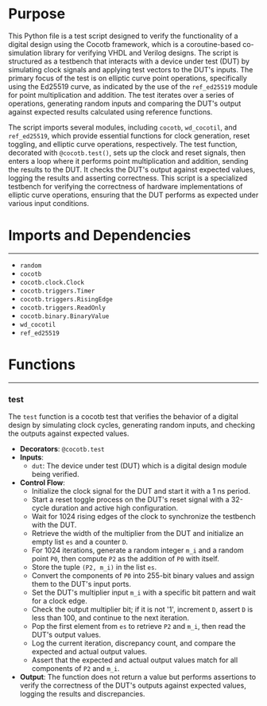 # Purpose
This Python file is a test script designed to verify the functionality of a digital design using the Cocotb framework, which is a coroutine-based co-simulation library for verifying VHDL and Verilog designs. The script is structured as a testbench that interacts with a device under test (DUT) by simulating clock signals and applying test vectors to the DUT's inputs. The primary focus of the test is on elliptic curve point operations, specifically using the Ed25519 curve, as indicated by the use of the `ref_ed25519` module for point multiplication and addition. The test iterates over a series of operations, generating random inputs and comparing the DUT's output against expected results calculated using reference functions.

The script imports several modules, including `cocotb`, `wd_cocotil`, and `ref_ed25519`, which provide essential functions for clock generation, reset toggling, and elliptic curve operations, respectively. The test function, decorated with `@cocotb.test()`, sets up the clock and reset signals, then enters a loop where it performs point multiplication and addition, sending the results to the DUT. It checks the DUT's output against expected values, logging the results and asserting correctness. This script is a specialized testbench for verifying the correctness of hardware implementations of elliptic curve operations, ensuring that the DUT performs as expected under various input conditions.
# Imports and Dependencies

---
- `random`
- `cocotb`
- `cocotb.clock.Clock`
- `cocotb.triggers.Timer`
- `cocotb.triggers.RisingEdge`
- `cocotb.triggers.ReadOnly`
- `cocotb.binary.BinaryValue`
- `wd_cocotil`
- `ref_ed25519`


# Functions

---
### test<!-- {{#callable:firedancer/src/wiredancer/sim/ed25519_point_dbl/test.test}} -->
The `test` function is a cocotb test that verifies the behavior of a digital design by simulating clock cycles, generating random inputs, and checking the outputs against expected values.
- **Decorators**: `@cocotb.test`
- **Inputs**:
    - `dut`: The device under test (DUT) which is a digital design module being verified.
- **Control Flow**:
    - Initialize the clock signal for the DUT and start it with a 1 ns period.
    - Start a reset toggle process on the DUT's reset signal with a 32-cycle duration and active high configuration.
    - Wait for 1024 rising edges of the clock to synchronize the testbench with the DUT.
    - Retrieve the width of the multiplier from the DUT and initialize an empty list `es` and a counter `D`.
    - For 1024 iterations, generate a random integer `m_i` and a random point `P0`, then compute `P2` as the addition of `P0` with itself.
    - Store the tuple `(P2, m_i)` in the list `es`.
    - Convert the components of `P0` into 255-bit binary values and assign them to the DUT's input ports.
    - Set the DUT's multiplier input `m_i` with a specific bit pattern and wait for a clock edge.
    - Check the output multiplier bit; if it is not '1', increment `D`, assert `D` is less than 100, and continue to the next iteration.
    - Pop the first element from `es` to retrieve `P2` and `m_i`, then read the DUT's output values.
    - Log the current iteration, discrepancy count, and compare the expected and actual output values.
    - Assert that the expected and actual output values match for all components of `P2` and `m_i`.
- **Output**: The function does not return a value but performs assertions to verify the correctness of the DUT's outputs against expected values, logging the results and discrepancies.


